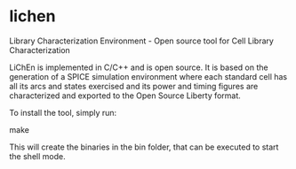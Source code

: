 # lichen
Library Characterization Environment - Open source tool for Cell Library Characterization

LiChEn is implemented in C/C++ and is open source. It is based on the generation of a SPICE simulation environment where each standard cell has all its arcs and states exercised and its power and timing figures are characterized and exported to the Open Source Liberty format.

To install the tool, simply run:

make

This will create the binaries in the bin folder, that can be executed to start the shell mode.